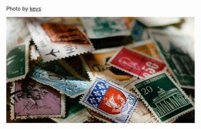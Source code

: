 Photo by [kevs](https://unsplash.com/@akevsery)



[![gSMY1wNNlvY](./gSMY1wNNlvY.webp)](https://unsplash.com/photos/green-and-red-plastic-pack-gSMY1wNNlvY)